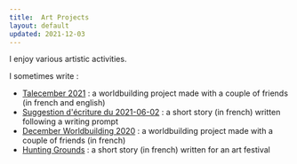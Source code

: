 ```yaml
---
title:  Art Projects
layout: default
updated: 2021-12-03
---
```


I enjoy various artistic activities.

I sometimes write :

  * [Talecember 2021](https://talecember.kestrels-and-roses.rocks/2021/) : a worldbuilding project made with a couple of friends (in french and english)
  * [Suggestion d'écriture du 2021-06-02](/art-projects/suggestion-ecriture-2021-06-02) : a short story (in french) written following a writing prompt
  * [December Worldbuilding 2020](https://talecember.kestrels-and-roses.rocks/2020/) : a worldbuilding project made with a couple of friends (in french)
  * [Hunting Grounds](/art-projects/hunting-grounds) : a short story (in french) written for an art festival
